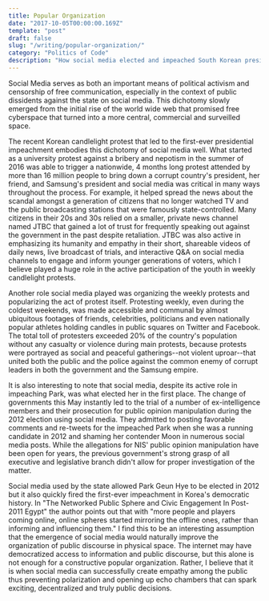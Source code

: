 ```yaml
---
title: Popular Organization
date: "2017-10-05T00:00:00.169Z"
template: "post"
draft: false
slug: "/writing/popular-organization/"
category: "Politics of Code"
description: "How social media elected and impeached South Korean president"
---
```


Social Media serves as both an important means of political activism and censorship of free communication, especially in the context of public dissidents against the state on social media. This dichotomy slowly emerged from the initial rise of the world wide web that promised free cyberspace that turned into a more central, commercial and surveilled space.

The recent Korean candlelight protest that led to the first-ever presidential impeachment embodies this dichotomy of social media well. What started as a university protest against a bribery and nepotism in the summer of 2016 was able to trigger a nationwide, 4 months long protest attended by more than 16 million people to bring down a corrupt country's president, her friend, and Samsung's president and social media was critical in many ways throughout the process. For example, it helped spread the news about the scandal amongst a generation of citizens that no longer watched TV and the public broadcasting stations that were famously state-controlled. Many citizens in their 20s and 30s relied on a smaller, private news channel named JTBC that gained a lot of trust for frequently speaking out against the government in the past despite retaliation. JTBC was also active in emphasizing its humanity and empathy in their short, shareable videos of daily news, live broadcast of trials, and interactive Q&A on social media channels to engage and inform younger generations of voters, which I believe played a huge role in the active participation of the youth in weekly candlelight protests.

Another role social media played was organizing the weekly protests and popularizing the act of protest itself. Protesting weekly, even during the coldest weekends, was made accessible and communal by almost ubiquitous footages of friends, celebrities, politicians and even nationally popular athletes holding candles in public squares on Twitter and Facebook. The total toll of protesters exceeded 20% of the country's population without any casualty or violence during main protests, because protests were portrayed as social and peaceful gatherings--not violent uproar--that united both the public and the police against the common enemy of corrupt leaders in both the government and the Samsung empire.

It is also interesting to note that social media, despite its active role in impeaching Park, was what elected her in the first place. The change of governments this May instantly led to the trial of a number of ex-intelligence members and their prosecution for public opinion manipulation during the 2012 election using social media. They admitted to posting favorable comments and re-tweets for the impeached Park when she was a running candidate in 2012 and shaming her contender Moon in numerous social media posts. While the allegations for NIS' public opinion manipulation have been open for years, the previous government's strong grasp of all executive and legislative branch didn't allow for proper investigation of the matter.

Social media used by the state allowed Park Geun Hye to be elected in 2012 but it also quickly fired the first-ever impeachment in Korea's democratic history. In "The Networked Public Sphere and Civic Engagement In Post-2011 Egypt" the author points out that with "more people and players coming online, online spheres started mirroring the offline ones, rather than informing and influencing them." I find this to be an interesting assumption that the emergence of social media would naturally improve the organization of public discourse in physical space. The internet may have democratized access to information and public discourse, but this alone is not enough for a constructive popular organization. Rather, I believe that it is when social media can successfully create empathy among the public thus preventing polarization and opening up echo chambers that can spark exciting, decentralized and truly public decisions.